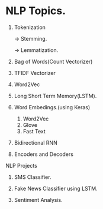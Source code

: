 # NLP Topics.

  1. Tokenization
   
       -> Stemming.
     
       -> Lemmatization.
   
  2. Bag of Words(Count Vectorizer)
  3. TFIDF Vectorizer
  4. Word2Vec
  5. Long Short Term Memory(LSTM).
  6. Word Embedings.(using Keras)
     1. Word2Vec
     2. Glove
     3. Fast Text
    
  7. Bidirectional RNN
  8. Encoders and Decoders
    
NLP Projects

  1. SMS Classifier.
  
  2. Fake News Classifier using LSTM.

  3. Sentiment Analysis.
